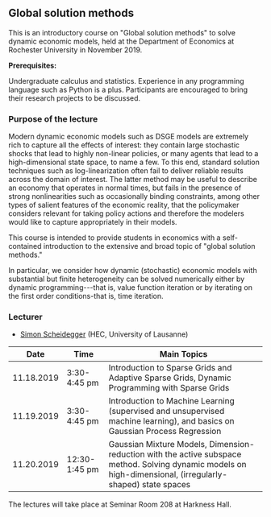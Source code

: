 ## Global solution methods

This is an introductory course on "Global solution methods" to solve dynamic economic models, held at the 
Department of Economics at Rochester University in November 2019.


**Prerequisites:** 

Undergraduate calculus and statistics. Experience 
in any programming language such as Python is a plus. Participants are encouraged to bring their research projects to be discussed.

### Purpose of the lecture

Modern dynamic economic models such as DSGE models are extremely rich to capture all the effects of interest: they contain large stochastic shocks that lead to highly non-linear policies, or many agents that lead to a high-dimensional state space, to name a few. To this end, standard solution techniques such as log-linearization often fail to deliver reliable results across the domain of interest. The latter method may be useful to describe an economy that operates in normal times, but fails in the presence of strong nonlinearities such as occasionally binding constraints, among other types of salient features of the economic reality, that the policymaker considers relevant for taking policy actions and therefore the modelers would like to capture appropriately in their models.

This course is intended to provide students in economics with a self-contained introduction to the extensive and broad topic of "global solution methods."

In particular, we consider how dynamic (stochastic) economic models with substantial 
but finite heterogeneity can be solved numerically either by dynamic programming---that is, 
value function iteration or by iterating on the first order conditions-that is, time iteration.


### Lecturer
* [Simon Scheidegger](https://sites.google.com/site/simonscheidegger/) (HEC, University of Lausanne)


**Date** | **Time** | **Main Topics** 
-----|------|------
11.18.2019 | 3:30-4:45 pm | Introduction to Sparse Grids and Adaptive Sparse Grids, Dynamic Programming with Sparse Grids
11.19.2019 | 3:30-4:45 pm | Introduction to Machine Learning (supervised and unsupervised machine learning), and basics on Gaussian Process Regression
11.20.2019 | 12:30-1:45 pm | Gaussian Mixture Models, Dimension-reduction with the active subspace method. Solving dynamic models on high-dimensional, (irregularly-shaped) state spaces

The lectures will take place at Seminar Room 208 at Harkness Hall.





